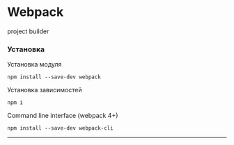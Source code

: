 [//]: # (# = h1)
[//]: # (``` = code)
# Webpack
project builder

### Установка
Установка модуля

```npm install --save-dev webpack```

Установка зависимостей

```npm i```

Command line interface (webpack 4+)

```npm install --save-dev webpack-cli```

* * *
